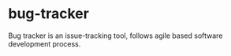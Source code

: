 # bug-tracker

Bug tracker is an issue-tracking tool, follows agile based software development process.